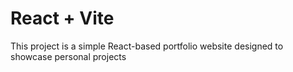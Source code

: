 # React + Vite
This project is a simple React-based portfolio website designed to showcase personal projects
